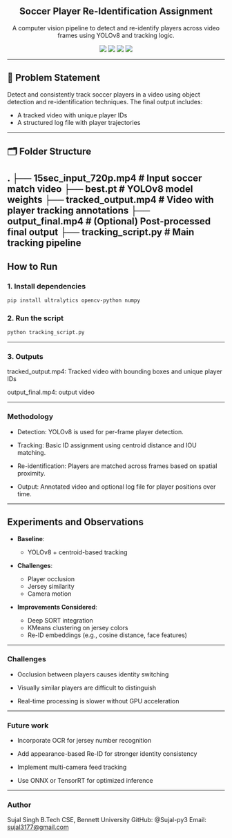 <h2 align="center">Soccer Player Re-Identification Assignment</h2>

<p align="center">
  A computer vision pipeline to detect and re-identify players across video frames using YOLOv8 and tracking logic.
</p>

<p align="center">
  <img src="https://img.shields.io/badge/Python-3.8+-blue?style=flat&logo=python" />
  <img src="https://img.shields.io/badge/OpenCV-4.x-orange?style=flat&logo=opencv" />
  <img src="https://img.shields.io/badge/YOLOv8-ultralytics-red?style=flat&logo=ai" />
  <img src="https://img.shields.io/badge/License-MIT-green.svg" />
</p>

---

## 📌 Problem Statement

Detect and consistently track soccer players in a video using object detection and re-identification techniques. The final output includes:

- A tracked video with unique player IDs
- A structured log file with player trajectories

---

## 🗂 Folder Structure



.
├── 15sec_input_720p.mp4 # Input soccer match video
├── best.pt # YOLOv8 model weights
├── tracked_output.mp4 # Video with player tracking annotations
├── output_final.mp4 # (Optional) Post-processed final output
├── tracking_script.py # Main tracking pipeline
---

## How to Run

### 1. Install dependencies

```bash
pip install ultralytics opencv-python numpy
```
### 2. Run the script
```bash
python tracking_script.py
```
---

### 3. Outputs
tracked_output.mp4: Tracked video with bounding boxes and unique player IDs

output_final.mp4: output video 

---
### Methodology
- Detection: YOLOv8 is used for per-frame player detection.

- Tracking: Basic ID assignment using centroid distance and IOU matching.

- Re-identification: Players are matched across frames based on spatial proximity.

- Output: Annotated video and optional log file for player positions over time.

---
## Experiments and Observations

- **Baseline**:
  - YOLOv8 + centroid-based tracking

- **Challenges**:
  - Player occlusion
  - Jersey similarity
  - Camera motion

- **Improvements Considered**:
  - Deep SORT integration
  - KMeans clustering on jersey colors
  - Re-ID embeddings (e.g., cosine distance, face features)

---
### Challenges
- Occlusion between players causes identity switching

- Visually similar players are difficult to distinguish

- Real-time processing is slower without GPU acceleration

---
### Future work
- Incorporate OCR for jersey number recognition

- Add appearance-based Re-ID for stronger identity consistency

- Implement multi-camera feed tracking

- Use ONNX or TensorRT for optimized inference
---
### Author
Sujal Singh
B.Tech CSE, Bennett University
GitHub: @Sujal-py3
Email: sujal3177@gmail.com
